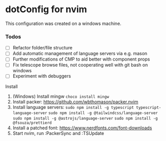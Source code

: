 # dotConfig for nvim
This configuration was created on a windows machine.

### Todos
- [ ] Refactor folder/file structure
- [ ] Add automatic management of language servers via e.g. mason
- [ ] Further modifications of CMP to aid better with component props
- [ ] Fix telescope browse files, not cooperating well with git bash on windows
- [ ] Experiment with debuggers

Install
1. (Windows) Install mingw `choco install mingw`
2. Install packer: https://github.com/wbthomason/packer.nvim
3. Install language servers:
   `sudo npm install -g typescript typescript-language-server`
   `sudo npm install -g @tailwindcss/language-server`
   `sudo npm install -g @astrojs/language-server`
   `sudo npm install -g @fsouza/prettierd`
4. Install a patched font: https://www.nerdfonts.com/font-downloads
5. Start nvim, run :PackerSync and :TSUpdate

